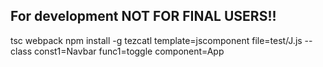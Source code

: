 ## For development NOT FOR FINAL USERS!! ##

tsc
webpack
npm install -g
tezcatl template=jscomponent file=test/J.js --class const1=Navbar func1=toggle component=App